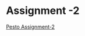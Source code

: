 # Assignment -2

<a href="https://pesto-students.github.io/p5-sanjana-appikatlaanudeep/blob/week2/Assignment-2/index.html">Pesto Assignment-2</a>
